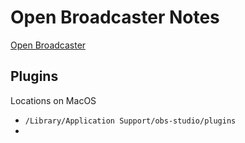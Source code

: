 # Open Broadcaster Notes

[Open Broadcaster](https://obsproject.com/)

## Plugins

Locations on MacOS

* `/Library/Application Support/obs-studio/plugins`
* 
